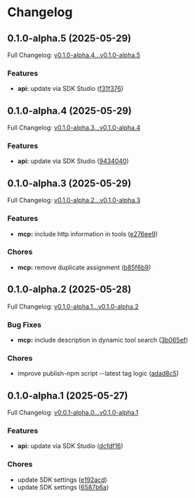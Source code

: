 # Changelog

## 0.1.0-alpha.5 (2025-05-29)

Full Changelog: [v0.1.0-alpha.4...v0.1.0-alpha.5](https://github.com/eesuhn/eesuhntest-typescript/compare/v0.1.0-alpha.4...v0.1.0-alpha.5)

### Features

* **api:** update via SDK Studio ([f31f376](https://github.com/eesuhn/eesuhntest-typescript/commit/f31f376353eec9623c187580529681a1597620a1))

## 0.1.0-alpha.4 (2025-05-29)

Full Changelog: [v0.1.0-alpha.3...v0.1.0-alpha.4](https://github.com/eesuhn/eesuhntest-typescript/compare/v0.1.0-alpha.3...v0.1.0-alpha.4)

### Features

* **api:** update via SDK Studio ([9434040](https://github.com/eesuhn/eesuhntest-typescript/commit/9434040e415a9d90699669cb5ef342231d5c7e56))

## 0.1.0-alpha.3 (2025-05-29)

Full Changelog: [v0.1.0-alpha.2...v0.1.0-alpha.3](https://github.com/eesuhn/eesuhntest-typescript/compare/v0.1.0-alpha.2...v0.1.0-alpha.3)

### Features

* **mcp:** include http information in tools ([e276ee9](https://github.com/eesuhn/eesuhntest-typescript/commit/e276ee992d1b78ff89358787ec8e7d6e061dcdd7))


### Chores

* **mcp:** remove duplicate assignment ([b85f6b9](https://github.com/eesuhn/eesuhntest-typescript/commit/b85f6b9036da6404d7afda732c0df88d8cc55213))

## 0.1.0-alpha.2 (2025-05-28)

Full Changelog: [v0.1.0-alpha.1...v0.1.0-alpha.2](https://github.com/eesuhn/eesuhntest-typescript/compare/v0.1.0-alpha.1...v0.1.0-alpha.2)

### Bug Fixes

* **mcp:** include description in dynamic tool search ([3b065ef](https://github.com/eesuhn/eesuhntest-typescript/commit/3b065ef7b077176dba2f6287d57b7df33f978716))


### Chores

* improve publish-npm script --latest tag logic ([adad8c5](https://github.com/eesuhn/eesuhntest-typescript/commit/adad8c58f63daa0d04150cb73983a19174ff82b4))

## 0.1.0-alpha.1 (2025-05-27)

Full Changelog: [v0.0.1-alpha.0...v0.1.0-alpha.1](https://github.com/eesuhn/eesuhntest-typescript/compare/v0.0.1-alpha.0...v0.1.0-alpha.1)

### Features

* **api:** update via SDK Studio ([dcfdf16](https://github.com/eesuhn/eesuhntest-typescript/commit/dcfdf160ac012acaefd29545daabe547bf59428a))


### Chores

* update SDK settings ([e192acd](https://github.com/eesuhn/eesuhntest-typescript/commit/e192acda376d4d02e3f6aa03e7e4e3d0c9f61c1e))
* update SDK settings ([6587b6a](https://github.com/eesuhn/eesuhntest-typescript/commit/6587b6a2d862ce63ebdff8c6532c699785d773ca))
